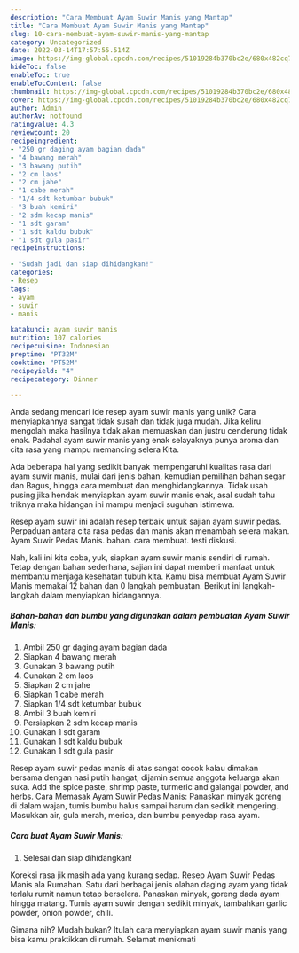 ```yaml
---
description: "Cara Membuat Ayam Suwir Manis yang Mantap"
title: "Cara Membuat Ayam Suwir Manis yang Mantap"
slug: 10-cara-membuat-ayam-suwir-manis-yang-mantap
category: Uncategorized
date: 2022-03-14T17:57:55.514Z
image: https://img-global.cpcdn.com/recipes/51019284b370bc2e/680x482cq70/ayam-suwir-manis-foto-resep-utama.jpg
hideToc: false
enableToc: true
enableTocContent: false
thumbnail: https://img-global.cpcdn.com/recipes/51019284b370bc2e/680x482cq70/ayam-suwir-manis-foto-resep-utama.jpg
cover: https://img-global.cpcdn.com/recipes/51019284b370bc2e/680x482cq70/ayam-suwir-manis-foto-resep-utama.jpg
author: Admin
authorAv: notfound
ratingvalue: 4.3
reviewcount: 20
recipeingredient:
- "250 gr daging ayam bagian dada"
- "4 bawang merah"
- "3 bawang putih"
- "2 cm laos"
- "2 cm jahe"
- "1 cabe merah"
- "1/4 sdt ketumbar bubuk"
- "3 buah kemiri"
- "2 sdm kecap manis"
- "1 sdt garam"
- "1 sdt kaldu bubuk"
- "1 sdt gula pasir"
recipeinstructions:

- "Sudah jadi dan siap dihidangkan!"
categories:
- Resep
tags:
- ayam
- suwir
- manis

katakunci: ayam suwir manis 
nutrition: 107 calories
recipecuisine: Indonesian
preptime: "PT32M"
cooktime: "PT52M"
recipeyield: "4"
recipecategory: Dinner

---
```





Anda sedang mencari ide resep ayam suwir manis yang unik? Cara menyiapkannya sangat tidak susah dan tidak juga mudah. Jika keliru mengolah maka hasilnya tidak akan memuaskan dan justru cenderung tidak enak. Padahal ayam suwir manis yang enak selayaknya punya aroma dan cita rasa yang mampu memancing selera Kita.





Ada beberapa hal yang sedikit banyak mempengaruhi kualitas rasa dari ayam suwir manis, mulai dari jenis bahan, kemudian pemilihan bahan segar dan Bagus, hingga cara membuat dan menghidangkannya. Tidak usah pusing jika hendak menyiapkan ayam suwir manis enak,      asal sudah tahu triknya maka hidangan ini mampu menjadi suguhan istimewa.














Resep ayam suwir ini adalah resep terbaik untuk sajian ayam suwir pedas. Perpaduan antara cita rasa pedas dan manis akan menambah selera makan. Ayam Suwir Pedas Manis. bahan. cara membuat. testi diskusi.






Nah, kali ini kita coba, yuk, siapkan ayam suwir manis sendiri di rumah. Tetap dengan bahan sederhana, sajian ini dapat memberi manfaat untuk membantu menjaga kesehatan tubuh kita. Kamu bisa membuat Ayam Suwir Manis memakai 12 bahan dan 0 langkah pembuatan. Berikut ini langkah-langkah dalam menyiapkan hidangannya.

<!--inarticleads1-->

##### Bahan-bahan dan bumbu yang digunakan dalam pembuatan Ayam Suwir Manis:

1. Ambil 250 gr daging ayam bagian dada
1. Siapkan 4 bawang merah
1. Gunakan 3 bawang putih
1. Gunakan 2 cm laos
1. Siapkan 2 cm jahe
1. Siapkan 1 cabe merah
1. Siapkan 1/4 sdt ketumbar bubuk
1. Ambil 3 buah kemiri
1. Persiapkan 2 sdm kecap manis
1. Gunakan 1 sdt garam
1. Gunakan 1 sdt kaldu bubuk
1. Gunakan 1 sdt gula pasir


Resep ayam suwir pedas manis di atas sangat cocok kalau dimakan bersama dengan nasi putih hangat, dijamin semua anggota keluarga akan suka. Add the spice paste, shrimp paste, turmeric and galangal powder, and herbs. Cara Memasak Ayam Suwir Pedas Manis: Panaskan minyak goreng di dalam wajan, tumis bumbu halus sampai harum dan sedikit mengering. Masukkan air, gula merah, merica, dan bumbu penyedap rasa ayam. 

<!--inarticleads2-->

##### Cara buat Ayam Suwir Manis:


1. Selesai dan siap dihidangkan!

Koreksi rasa jik masih ada yang kurang sedap. Resep Ayam Suwir Pedas Manis ala Rumahan. Satu dari berbagai jenis olahan daging ayam yang tidak terlalu rumit namun tetap berselera. Panaskan minyak, goreng dada ayam hingga matang. Tumis ayam suwir dengan sedikit minyak, tambahkan garlic powder, onion powder, chili. 

Gimana nih? Mudah bukan? Itulah cara menyiapkan ayam suwir manis yang bisa kamu praktikkan di rumah. Selamat menikmati
